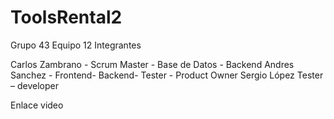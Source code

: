 # ToolsRental2

Grupo 43 Equipo 12
Integrantes

Carlos Zambrano - Scrum Master - Base de Datos - Backend
Andres  Sanchez - Frontend- Backend- Tester - Product Owner
Sergio López Tester – developer

Enlace video
